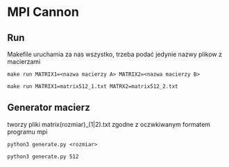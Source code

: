# MPI Cannon

## Run
Makefile uruchamia za nas wszystko, trzeba podać jedynie nazwy plikow z macierzami
```
make run MATRIX1=<nazwa macierzy A> MATRIX2=<nazwa macierzy B>

make run MATRIX1=matrix512_1.txt MATRX2=matrix512_2.txt
```

## Generator macierz
tworzy pliki matrix(rozmiar)_(1|2).txt zgodne z oczwkiwanym formatem programu mpi
```
python3 generate.py <rozmiar>

python3 generate.py 512
```
